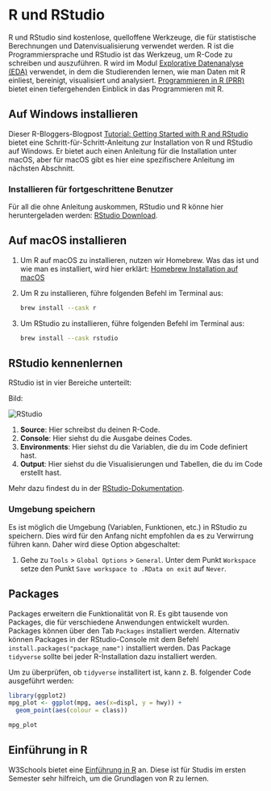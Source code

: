 # R und RStudio

R und RStudio sind kostenlose, quelloffene Werkzeuge, die für statistische Berechnungen und Datenvisualisierung verwendet werden. R ist die Programmiersprache und RStudio ist das Werkzeug, um R-Code zu schreiben und auszuführen. R wird im Modul [Explorative Datenanalyse (EDA)](https://spaces.technik.fhnw.ch/spaces/explorative-datenanalyse) verwendet, in dem die Studierenden lernen, wie man Daten mit R einliest, bereinigt, visualisiert und analysiert. [Programmieren in R (PRR)](https://spaces.technik.fhnw.ch/spaces/programmieren-in-r) bietet einen tiefergehenden Einblick in das Programmieren mit R.

## Auf Windows installieren

Dieser R-Bloggers-Blogpost [Tutorial: Getting Started with R and RStudio](https://www.r-bloggers.com/2020/08/tutorial-getting-started-with-r-and-rstudio/) bietet eine Schritt-für-Schritt-Anleitung zur Installation von R und RStudio auf Windows. Er bietet auch einen Anleitung für die Installation unter macOS, aber für macOS gibt es hier eine spezifischere Anleitung im nächsten Abschnitt.

### Installieren für fortgeschrittene Benutzer

Für all die ohne Anleitung auskommen, RStudio und R könne hier heruntergeladen werden: [RStudio Download](https://www.r-bloggers.com/2020/08/tutorial-getting-started-with-r-and-rstudio/).

## Auf macOS installieren

1. Um R auf macOS zu installieren, nutzen wir Homebrew. Was das ist und wie man es installiert, wird hier erklärt: [Homebrew Installation auf macOS](install_homebrew_macos.md)

2. Um R zu installieren, führe folgenden Befehl im Terminal aus:

    ``` zsh
    brew install --cask r
    ```

3. Um RStudio zu installieren, führe folgenden Befehl im Terminal aus:

    ``` zsh
    brew install --cask rstudio
    ```

## RStudio kennenlernen

RStudio ist in vier Bereiche unterteilt:

Bild:

![RStudio](https://docs.posit.co/ide/user/ide/guide/ui/images/rstudio-panes-labeled.jpeg)

1. **Source**: Hier schreibst du deinen R-Code.
2. **Console**: Hier siehst du die Ausgabe deines Codes.
3. **Environments**: Hier siehst du die Variablen, die du im Code definiert hast.
4. **Output**: Hier siehst du die Visualisierungen und Tabellen, die du im Code erstellt hast.

Mehr dazu findest du in der [RStudio-Dokumentation](https://docs.posit.co/ide/user/ide/guide/ui/ui-panes.html).

### Umgebung speichern

Es ist möglich die Umgebung (Variablen, Funktionen, etc.) in RStudio zu speichern. Dies wird für den Anfang nicht empfohlen da es zu Verwirrung führen kann. Daher wird diese Option abgeschaltet:

1. Gehe zu `Tools` > `Global Options` > `General`. Unter dem Punkt `Workspace` setze den Punkt `Save workspace to .RData on exit` auf `Never`.

## Packages

Packages erweitern die Funktionalität von R. Es gibt tausende von Packages, die für verschiedene Anwendungen entwickelt wurden. Packages können über den Tab `Packages` installiert werden. Alternativ können Packages in der RStudio-Console mit dem Befehl `install.packages("package_name")` installiert werden. Das Package `tidyverse` sollte bei jeder R-Installation dazu installiert werden.

Um zu überprüfen, ob `tidyverse` installitert ist, kann z. B. folgender Code ausgeführt werden:

``` r
library(ggplot2)
mpg_plot <- ggplot(mpg, aes(x=displ, y = hwy)) +
  geom_point(aes(colour = class))

mpg_plot
```

## Einführung in R

W3Schools bietet eine [Einführung in R](https://www.w3schools.com/r/) an. Diese ist für Studis im ersten Semester sehr hilfreich, um die Grundlagen von R zu lernen.
